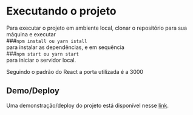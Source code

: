 # Executando o projeto

Para executar o projeto em ambiente local, clonar o repositório para sua máquina e executar <br/>
###`npm install ou yarn istall`<br/>
para instalar as dependências, e em sequência <br/>
###`npm start ou yarn start`<br/>
para iniciar o servidor local. <br/>

Seguindo o padrão do React a porta utilizada é a 3000 <br/>

## Demo/Deploy

Uma demonstração/deploy do projeto está disponível nesse [link](https://gabriel-brunetti.github.io/react-checkbox-tree/index).
